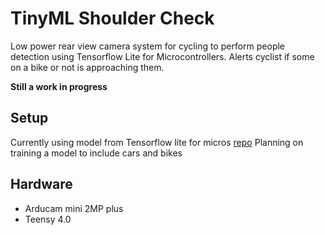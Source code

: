 # TinyML Shoulder Check
Low power rear view camera system for cycling to perform people detection using Tensorflow Lite for Microcontrollers. Alerts cyclist if some on a bike or not is approaching them.

**Still a work in progress**

## Setup
Currently using model from Tensorflow lite for micros [repo](https://github.com/tensorflow/tensorflow/tree/master/tensorflow/lite/micro/examples/person_detection/arduino)
Planning on training a model to include cars and bikes

## Hardware
* Arducam mini 2MP plus 
* Teensy 4.0
